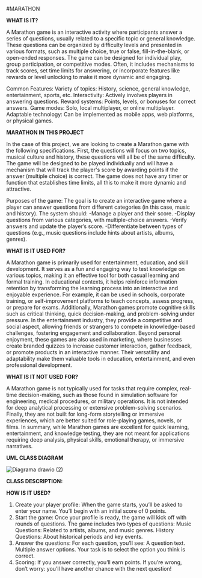 #MARATHON

**WHAT IS IT?**

A Marathon game is an interactive activity where participants answer a series of questions, usually related to a specific topic or general knowledge. These questions can be organized by difficulty levels and presented in various formats, such as multiple choice, true or false, fill-in-the-blank, or open-ended responses.
The game can be designed for individual play, group participation, or competitive modes. Often, it includes mechanisms to track scores, set time limits for answering, or incorporate features like rewards or level unlocking to make it more dynamic and engaging.

Common Features:
Variety of topics: History, science, general knowledge, entertainment, sports, etc.
Interactivity: Actively involves players in answering questions.
Reward systems: Points, levels, or bonuses for correct answers.
Game modes: Solo, local multiplayer, or online multiplayer.
Adaptable technology: Can be implemented as mobile apps, web platforms, or physical games.

**MARATHON IN THIS PROJECT** 

In the case of this project, we are looking to create a Marathon game with the following specifications. First, the questions will focus on two topics, musical culture and history, these questions will all be of the same difficulty. The game will be designed to be played individually and will have a mechanism that will track the player's score by awarding points if the answer (multiple choice) is correct. The game does not have any timer or function that establishes time limits, all this to make it more dynamic and attractive.

Purposes of the game:
The goal is to create an interactive game where a player can answer questions from different categories (in this case, music and history). The system should:
-Manage a player and their score.
-Display questions from various categories, with multiple-choice answers.
-Verify answers and update the player’s score.
-Differentiate between types of questions (e.g., music questions include hints about artists, albums, genres).

**WHAT IS IT USED FOR?**

A Marathon game is primarily used for entertainment, education, and skill development. It serves as a fun and engaging way to test knowledge on various topics, making it an effective tool for both casual learning and formal training. In educational contexts, it helps reinforce information retention by transforming the learning process into an interactive and enjoyable experience. For example, it can be used in schools, corporate training, or self-improvement platforms to teach concepts, assess progress, or prepare for exams. Additionally, Marathon games promote cognitive skills such as critical thinking, quick decision-making, and problem-solving under pressure. In the entertainment industry, they provide a competitive and social aspect, allowing friends or strangers to compete in knowledge-based challenges, fostering engagement and collaboration. Beyond personal enjoyment, these games are also used in marketing, where businesses create branded quizzes to increase customer interaction, gather feedback, or promote products in an interactive manner. Their versatility and adaptability make them valuable tools in education, entertainment, and even professional development.

**WHAT IS IT NOT USED FOR?**

A Marathon game is not typically used for tasks that require complex, real-time decision-making, such as those found in simulation software for engineering, medical procedures, or military operations. It is not intended for deep analytical processing or extensive problem-solving scenarios. Finally, they are not built for long-form storytelling or immersive experiences, which are better suited for role-playing games, novels, or films. In summary, while Marathon games are excellent for quick learning, entertainment, and knowledge testing, they are not meant for applications requiring deep analysis, physical skills, emotional therapy, or immersive narratives.



**UML CLASS DIAGRAM**



![Diagrama drawio (2)](https://github.com/user-attachments/assets/53f1daa2-cc3b-4ccf-b409-cdb6e7b808bf)

**CLASS DESCRIPTION:**


**HOW IS IT USED?**
1. Create your player profile:
When the game starts, you’ll be asked to enter your name.
You’ll begin with an initial score of 0 points.
2. Start the game:
Once your profile is ready, the game will kick off with rounds of questions.
The game includes two types of questions:
Music Questions: Related to artists, albums, and music genres.
History Questions: About historical periods and key events.
3. Answer the questions:
For each question, you’ll see:
A question text.
Multiple answer options.
Your task is to select the option you think is correct.
4. Scoring:
If you answer correctly, you’ll earn points.
If you’re wrong, don’t worry: you’ll have another chance with the next question!






 
